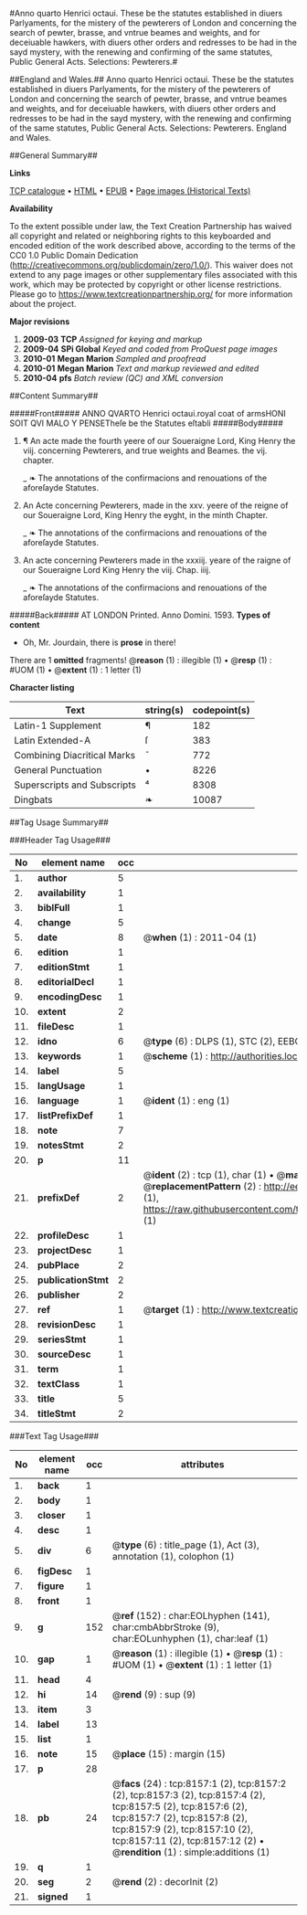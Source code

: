 #Anno quarto Henrici octaui. These be the statutes established in diuers Parlyaments, for the mistery of the pewterers of London and concerning the search of pewter, brasse, and vntrue beames and weights, and for deceiuable hawkers, with diuers other orders and redresses to be had in the sayd mystery, with the renewing and confirming of the same statutes, Public General Acts. Selections: Pewterers.#

##England and Wales.##
Anno quarto Henrici octaui. These be the statutes established in diuers Parlyaments, for the mistery of the pewterers of London and concerning the search of pewter, brasse, and vntrue beames and weights, and for deceiuable hawkers, with diuers other orders and redresses to be had in the sayd mystery, with the renewing and confirming of the same statutes,
Public General Acts. Selections: Pewterers.
England and Wales.

##General Summary##

**Links**

[TCP catalogue](http://www.ota.ox.ac.uk/tcp/)  • 
[HTML](http://tei.it.ox.ac.uk/tcp/Texts-HTML/free/A06/A06312.html)  • 
[EPUB](http://tei.it.ox.ac.uk/tcp/Texts-EPUB/free/A06/A06312.epub) • 
[Page images (Historical Texts)](https://historicaltexts.jisc.ac.uk/eebo-99843425e)

**Availability**

To the extent possible under law, the Text Creation Partnership has waived all copyright and related or neighboring rights to this keyboarded and encoded edition of the work described above, according to the terms of the CC0 1.0 Public Domain Dedication (http://creativecommons.org/publicdomain/zero/1.0/). This waiver does not extend to any page images or other supplementary files associated with this work, which may be protected by copyright or other license restrictions. Please go to https://www.textcreationpartnership.org/ for more information about the project.

**Major revisions**

1. __2009-03__ __TCP__ *Assigned for keying and markup*
1. __2009-04__ __SPi Global__ *Keyed and coded from ProQuest page images*
1. __2010-01__ __Megan Marion__ *Sampled and proofread*
1. __2010-01__ __Megan Marion__ *Text and markup reviewed and edited*
1. __2010-04__ __pfs__ *Batch review (QC) and XML conversion*

##Content Summary##

#####Front#####
ANNO QVARTO Henrici octaui.royal coat of armsHONI SOIT QVI MALO Y PENSETheſe be the Statutes eſtabli
#####Body#####

1. ¶ An acte made the fourth yeere of our Soueraigne Lord, King Henry the viij. concerning Pewterers, and true weights and Beames. the vij. chapter.

    _ ❧ The annotations of the confirmacions and renouations of the aforeſayde Statutes.

1. An Acte concerning Pewterers, made in the xxv. yeere of the reigne of our Soueraigne Lord, King Henry the eyght, in the minth Chapter.

    _ ❧ The annotations of the confirmacions and renouations of the aforeſayde Statutes.

1. An acte concerning Pewterers made in the xxxiij. yeare of the raigne of our Soueraigne Lord King Henry the viij. Chap. iiij.

    _ ❧ The annotations of the confirmacions and renouations of the aforeſayde Statutes.

#####Back#####
AT LONDON Printed. Anno Domini. 1593.
**Types of content**

  * Oh, Mr. Jourdain, there is **prose** in there!

There are 1 **omitted** fragments! 
 @__reason__ (1) : illegible (1)  •  @__resp__ (1) : #UOM (1)  •  @__extent__ (1) : 1 letter (1)

**Character listing**


|Text|string(s)|codepoint(s)|
|---|---|---|
|Latin-1 Supplement|¶|182|
|Latin Extended-A|ſ|383|
|Combining             Diacritical Marks|̄|772|
|General Punctuation|•|8226|
|Superscripts             and Subscripts|⁴|8308|
|Dingbats|❧|10087|

##Tag Usage Summary##

###Header Tag Usage###

|No|element name|occ|attributes|
|---|---|---|---|
|1.|__author__|5||
|2.|__availability__|1||
|3.|__biblFull__|1||
|4.|__change__|5||
|5.|__date__|8| @__when__ (1) : 2011-04 (1)|
|6.|__edition__|1||
|7.|__editionStmt__|1||
|8.|__editorialDecl__|1||
|9.|__encodingDesc__|1||
|10.|__extent__|2||
|11.|__fileDesc__|1||
|12.|__idno__|6| @__type__ (6) : DLPS (1), STC (2), EEBO-CITATION (1), PROQUEST (1), VID (1)|
|13.|__keywords__|1| @__scheme__ (1) : http://authorities.loc.gov/ (1)|
|14.|__label__|5||
|15.|__langUsage__|1||
|16.|__language__|1| @__ident__ (1) : eng (1)|
|17.|__listPrefixDef__|1||
|18.|__note__|7||
|19.|__notesStmt__|2||
|20.|__p__|11||
|21.|__prefixDef__|2| @__ident__ (2) : tcp (1), char (1)  •  @__matchPattern__ (2) : ([0-9\-]+):([0-9IVX]+) (1), (.+) (1)  •  @__replacementPattern__ (2) : http://eebo.chadwyck.com/downloadtiff?vid=$1&page=$2 (1), https://raw.githubusercontent.com/textcreationpartnership/Texts/master/tcpchars.xml#$1 (1)|
|22.|__profileDesc__|1||
|23.|__projectDesc__|1||
|24.|__pubPlace__|2||
|25.|__publicationStmt__|2||
|26.|__publisher__|2||
|27.|__ref__|1| @__target__ (1) : http://www.textcreationpartnership.org/docs/. (1)|
|28.|__revisionDesc__|1||
|29.|__seriesStmt__|1||
|30.|__sourceDesc__|1||
|31.|__term__|1||
|32.|__textClass__|1||
|33.|__title__|5||
|34.|__titleStmt__|2||


###Text Tag Usage###

|No|element name|occ|attributes|
|---|---|---|---|
|1.|__back__|1||
|2.|__body__|1||
|3.|__closer__|1||
|4.|__desc__|1||
|5.|__div__|6| @__type__ (6) : title_page (1), Act (3), annotation (1), colophon (1)|
|6.|__figDesc__|1||
|7.|__figure__|1||
|8.|__front__|1||
|9.|__g__|152| @__ref__ (152) : char:EOLhyphen (141), char:cmbAbbrStroke (9), char:EOLunhyphen (1), char:leaf (1)|
|10.|__gap__|1| @__reason__ (1) : illegible (1)  •  @__resp__ (1) : #UOM (1)  •  @__extent__ (1) : 1 letter (1)|
|11.|__head__|4||
|12.|__hi__|14| @__rend__ (9) : sup (9)|
|13.|__item__|3||
|14.|__label__|13||
|15.|__list__|1||
|16.|__note__|15| @__place__ (15) : margin (15)|
|17.|__p__|28||
|18.|__pb__|24| @__facs__ (24) : tcp:8157:1 (2), tcp:8157:2 (2), tcp:8157:3 (2), tcp:8157:4 (2), tcp:8157:5 (2), tcp:8157:6 (2), tcp:8157:7 (2), tcp:8157:8 (2), tcp:8157:9 (2), tcp:8157:10 (2), tcp:8157:11 (2), tcp:8157:12 (2)  •  @__rendition__ (1) : simple:additions (1)|
|19.|__q__|1||
|20.|__seg__|2| @__rend__ (2) : decorInit (2)|
|21.|__signed__|1||
